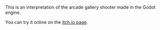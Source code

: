 This is an interpretation of the arcade gallery shooter made in the Godot engine.

You can try it online on the [itch.io page](https://zub-zob.itch.io/carnival).
